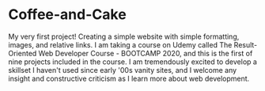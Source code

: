 # Coffee-and-Cake
My very first project! Creating a simple website with simple formatting, images, and relative links.
I am taking a course on Udemy called The Result-Oriented Web Developer Course - BOOTCAMP 2020, and this is the first of nine projects included in the course. 
I am tremendously excited to develop a skillset I haven't used since early '00s vanity sites, and I welcome any insight and constructive criticism as I learn more about web development.
